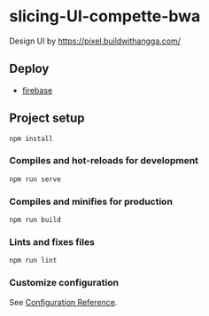 # slicing-UI-compette-bwa
Design UI by https://pixel.buildwithangga.com/

## Deploy
* [firebase](https://comppette-bwa.web.app/)



## Project setup
```
npm install
```

### Compiles and hot-reloads for development
```
npm run serve
```

### Compiles and minifies for production
```
npm run build
```

### Lints and fixes files
```
npm run lint
```

### Customize configuration
See [Configuration Reference](https://cli.vuejs.org/config/).
